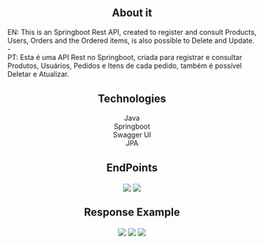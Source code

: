 <h2 align="center">About it</h2>
EN: This is an Springboot Rest API, created to register and consult Products, Users, Orders and the Ordered items, is also possible to Delete and Update.
<br>
-
<br>
PT: Esta é uma API Rest no Springboot, criada para registrar e consultar Produtos, Usuários, Pedidos e Itens de cada pedido, também é possível Deletar e Atualizar.

<h2 align="center">Technologies</h2>
<div style="display: inline_block;" align="center">
    Java<br>
    Springboot<br>    
    Swagger UI<br>
    JPA
</div>

<h2 align="center">EndPoints</h2>
<div style="display: inline_block;" align="center">
    <img align="center" src="https://imgur.com/305Wcuw.png">
    <img align="center" src="https://imgur.com/5RF5TKw.png">
</div>

<h2 align="center">Response Example</h2>
<div style="display: inline_block;" align="center">
  <img align="center" src="https://imgur.com/vLy9nRf.png">
  <img align="center" src="https://imgur.com/ZdINk8Y.png">
  <img align="center" src="https://imgur.com/N3lgS9G.png">
</div>

